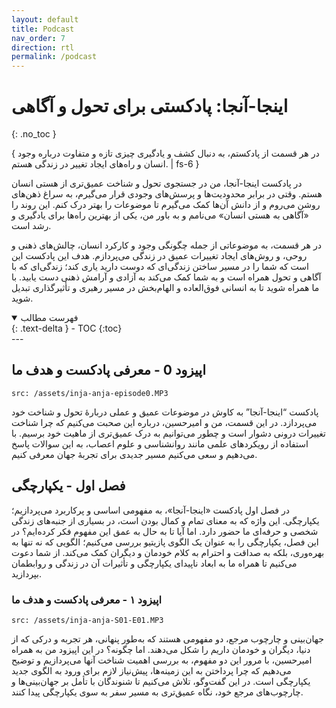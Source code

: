 ```yaml
---
layout: default
title: Podcast
nav_order: 7
direction: rtl
permalink: /podcast
---
```


# اینجا-آنجا: پادکستی برای تحول و آگاهی
{: .no_toc }

{ در هر قسمت از پادکستم، به دنبال کشف و یادگیری چیزی تازه و متفاوت درباره وجود انسان و راه‌های ایجاد تغییر در زندگی هستم. | fs-6 }

در پادکست اینجا-آنجا، من در جستجوی تحول و شناخت عمیق‌تری از هستی انسان هستم. وقتی در برابر محدودیت‌ها و پرسش‌های وجودی قرار می‌گیرم، به سراغ ذهن‌های روشن می‌روم و از دانش آن‌ها کمک می‌گیرم تا موضوعات را بهتر درک کنم. این روند را «آگاهی به هستی انسان» می‌نامم و به باور من، یکی از بهترین راه‌ها برای یادگیری و رشد است.

در هر قسمت، به موضوعاتی از جمله چگونگی وجود و کارکرد انسان، چالش‌های ذهنی و روحی، و روش‌های ایجاد تغییرات عمیق در زندگی می‌پردازم. هدف این پادکست این است که شما را در مسیر ساختن زندگی‌ای که دوست دارید یاری کند؛ زندگی‌ای که با آگاهی و تحول همراه است و به شما کمک می‌کند به آزادی و آرامش ذهنی دست یابید. با ما همراه شوید تا به انسانی فوق‌العاده و الهام‌بخش در مسیر رهبری و تأثیرگذاری تبدیل شوید.

<details open markdown="block">
  <summary>فهرست مطالب</summary>
  {: .text-delta }
- TOC
{:toc}
</details>
---

## اپیزود 0 - معرفی پادکست و هدف ما

```audio
src: /assets/inja-anja-episode0.MP3
```

پادکست “اینجا-آنجا” به کاوش در موضوعات عمیق و عملی دربارهٔ تحول و شناخت خود می‌پردازد. در این قسمت، من و امیرحسین، درباره این صحبت می‌کنیم که چرا شناخت تغییرات درونی دشوار است و چطور می‌توانیم به درک عمیق‌تری از ماهیت خود برسیم. با استفاده از رویکردهای علمی مانند روانشناسی و علوم اعصاب، به این سوالات پاسخ می‌دهیم و سعی می‌کنیم مسیر جدیدی برای تجربهٔ جهان معرفی کنیم.


## فصل اول - یکپارچگی
در فصل اول پادکست «اینجا-آنجا»، به مفهومی اساسی و پرکاربرد می‌پردازیم؛ یکپارچگی. این واژه که به معنای تمام و کمال بودن است، در بسیاری از جنبه‌های زندگی شخصی و حرفه‌ای ما حضور دارد. اما آیا تا به حال به عمق این مفهوم فکر کرده‌ایم؟ در این فصل، یکپارچگی را به عنوان یک الگوی پازیتیو بررسی می‌کنیم؛ الگویی که نه تنها به بهره‌وری، بلکه به صداقت و احترام به کلام خودمان و دیگران کمک می‌کند. از شما دعوت می‌کنیم تا همراه ما به ابعاد ناپیدای یکپارچگی و تأثیرات آن در زندگی و روابطمان بپردازید.

### اپیزود ۱ - معرفی پادکست و هدف ما

```audio
src: /assets/inja-anja-S01-E01.MP3
```

جهان‌بینی و چارچوب مرجع، دو مفهومی هستند که به‌طور پنهانی، هر تجربه و درکی که از دنیا، دیگران و خودمان داریم را شکل می‌دهند. اما چگونه؟ در این اپیزود من به همراه امیرحسین، با مرور این دو مفهوم، به بررسی اهمیت شناخت آنها می‌پردازیم و توضیح می‌دهیم که چرا پرداختن به این زمینه‌ها، پیش‌نیاز لازم برای ورود به الگوی جدید یکپارچگی است. در این گفت‌وگو، تلاش می‌کنیم تا شنوندگان با تأمل بر جهان‌بینی‌ها و چارچوب‌های مرجع خود، نگاه عمیق‌تری به مسیر سفر به سوی یکپارچگی پیدا کنند.
